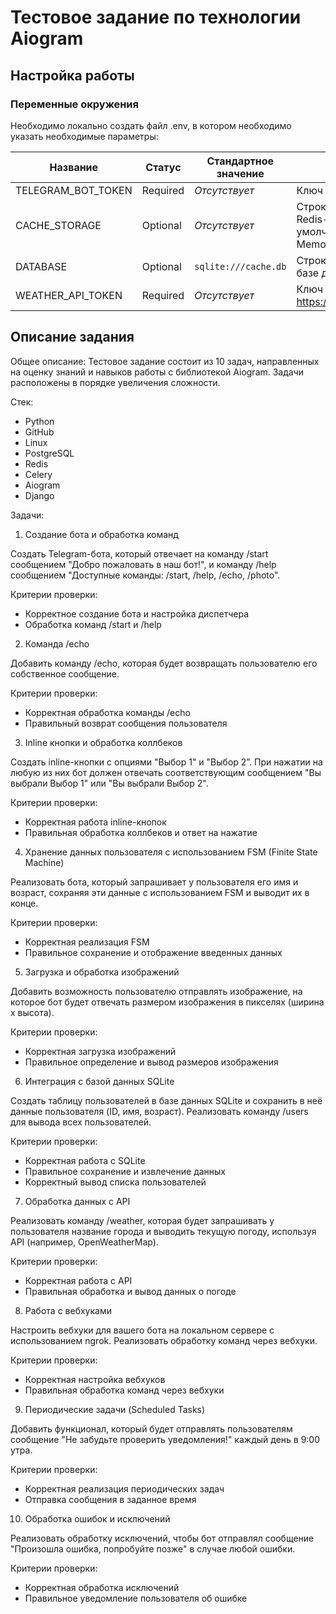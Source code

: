 # Тестовое задание по технологии Aiogram 

## Настройка работы

### Переменные окружения

Необходимо локально создать файл .env, в котором необходимо указать необходимые параметры:

| Название           | Статус   | Стандартное значение | Описание                                                                    |
|--------------------|----------|----------------------|-----------------------------------------------------------------------------|
| TELEGRAM_BOT_TOKEN | Required | _Отсутствует_        | Ключ доступа к боту                                                         |
| CACHE_STORAGE      | Optional | _Отсутствует_        | Строка подключения к Redis-серверу, по умолчанию используется MemoryStorage |
| DATABASE           | Optional | `sqlite:///cache.db` | Строка подключения к базе данных                                            |
| WEATHER_API_TOKEN  | Required | _Отсутствует_        | Ключ доступа к API https://www.weatherapi.com                               |

## Описание задания
Общее описание: Тестовое задание состоит из 10 задач, направленных на оценку знаний и навыков работы с библиотекой Aiogram. Задачи расположены в порядке увеличения сложности.

Стек: 
- Python
- GitHub
- Linux
- PostgreSQL
- Redis
- Celery
- Aiogram
- Django

Задачи:
1. Создание бота и обработка команд

Создать Telegram-бота, который отвечает на команду /start сообщением "Добро пожаловать в наш бот!", и команду /help сообщением "Доступные команды: /start, /help, /echo, /photo".

Критерии проверки:
- Корректное создание бота и настройка диспетчера
- Обработка команд /start и /help

2. Команда /echo

Добавить команду /echo, которая будет возвращать пользователю его собственное сообщение.

Критерии проверки:
- Корректная обработка команды /echo
- Правильный возврат сообщения пользователя

3. Inline кнопки и обработка коллбеков

Создать inline-кнопки с опциями "Выбор 1" и "Выбор 2”. При нажатии на любую из них бот должен отвечать соответствующим сообщением "Вы выбрали Выбор 1" или "Вы выбрали Выбор 2".

Критерии проверки:
- Корректная работа inline-кнопок
- Правильная обработка коллбеков и ответ на нажатие

4. Хранение данных пользователя с использованием FSM (Finite State Machine)

Реализовать бота, который запрашивает у пользователя его имя и возраст, сохраняя эти данные с использованием FSM и выводит их в конце.

Критерии проверки:
- Корректная реализация FSM
- Правильное сохранение и отображение введенных данных

5. Загрузка и обработка изображений

Добавить возможность пользователю отправлять изображение, на которое бот будет отвечать размером изображения в пикселях (ширина x высота).

Критерии проверки:
- Корректная загрузка изображений
- Правильное определение и вывод размеров изображения

6. Интеграция с базой данных SQLite

Создать таблицу пользователей в базе данных SQLite и сохранить в неё данные пользователя (ID, имя, возраст). Реализовать команду /users для вывода всех пользователей.

Критерии проверки:
- Корректная работа с SQLite
- Правильное сохранение и извлечение данных
- Корректный вывод списка пользователей

7. Обработка данных с API

Реализовать команду /weather, которая будет запрашивать у пользователя название города и выводить текущую погоду, используя API (например, OpenWeatherMap).

Критерии проверки:
- Корректная работа с API
- Правильная обработка и вывод данных о погоде

8. Работа с вебхуками

Настроить вебхуки для вашего бота на локальном сервере с использованием ngrok. Реализовать обработку команд через вебхуки.

Критерии проверки:
- Корректная настройка вебхуков
- Правильная обработка команд через вебхуки

9. Периодические задачи (Scheduled Tasks)

Добавить функционал, который будет отправлять пользователям сообщение "Не забудьте проверить уведомления!" каждый день в 9:00 утра.

Критерии проверки:
- Корректная реализация периодических задач
- Отправка сообщения в заданное время

10. Обработка ошибок и исключений

Реализовать обработку исключений, чтобы бот отправлял сообщение "Произошла ошибка, попробуйте позже" в случае любой ошибки.

Критерии проверки:
- Корректная обработка исключений
- Правильное уведомление пользователя об ошибке
